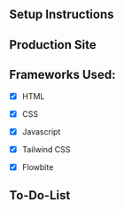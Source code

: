 ## Setup Instructions






## Production Site




## Frameworks Used:

- [x] HTML
- [x] CSS
- [x] Javascript
- [x] Tailwind CSS
- [x] Flowbite




## To-Do-List